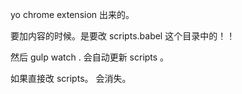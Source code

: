 yo chrome extension 出来的。 

要加内容的时候。是要改 scripts.babel 这个目录中的！！

然后 gulp watch . 会自动更新 scripts 。

如果直接改 scripts。 会消失。

